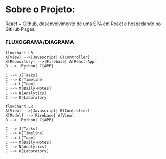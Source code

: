 # Sobre o Projeto:
React + Github, desenvolvimento de uma SPA em React e hospedando no GitHub Pages.


### FLUXOGRAMA/DIAGRAMA
```
flowchart LR
A[View] -->|Javascript| B(Controller)
X[Repository] -->|Firebase| A[React-App]
B --> |Python| C{APP}

C --> J[Tasks]
C --> K[Timeline]
C --> L[Team]
C --> M[Daily-Notes]
C --> N[Analytics]
C --> O[Laboratory]

```

```mermaid
flowchart LR
A[View] -->|Javascript| B(Controller)
X[Model] -->|Firebase| A[View]
B --> |Python| C{APP}

C --> J[Tasks]
C --> K[Timeline]
C --> L[Team]
C --> M[Daily-Notes]
C --> N[Analytics]
C --> O[Laboratory]

```

